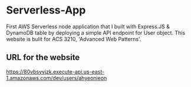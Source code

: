 # Serverless-App
First AWS Serverless node application that I built with Express.JS & DynamoDB table by deploying a simple API endpoint for User object.
This website is bulit for ACS 3210, 'Advanced Web Patterns'. 

## URL for the website
https://80vbsyvjzk.execute-api.us-east-1.amazonaws.com/dev/users/ahyeonjeon

